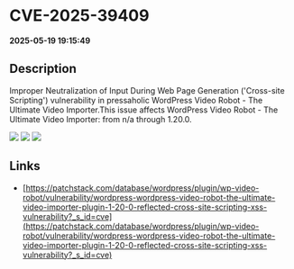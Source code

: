 # CVE-2025-39409

**2025-05-19 19:15:49**

## Description
Improper Neutralization of Input During Web Page Generation ('Cross-site Scripting') vulnerability in pressaholic WordPress Video Robot - The Ultimate Video Importer.This issue affects WordPress Video Robot - The Ultimate Video Importer: from n/a through 1.20.0.

![](https://img.shields.io/static/v1?label=Score&message=7.1&color=red)
![](https://img.shields.io/static/v1?label=Severity&message=HIGH&color=red)
![](https://img.shields.io/static/v1?label=CWE&message=XSS&color=green)

## Links
- [https://patchstack.com/database/wordpress/plugin/wp-video-robot/vulnerability/wordpress-wordpress-video-robot-the-ultimate-video-importer-plugin-1-20-0-reflected-cross-site-scripting-xss-vulnerability?_s_id=cve](https://patchstack.com/database/wordpress/plugin/wp-video-robot/vulnerability/wordpress-wordpress-video-robot-the-ultimate-video-importer-plugin-1-20-0-reflected-cross-site-scripting-xss-vulnerability?_s_id=cve)
